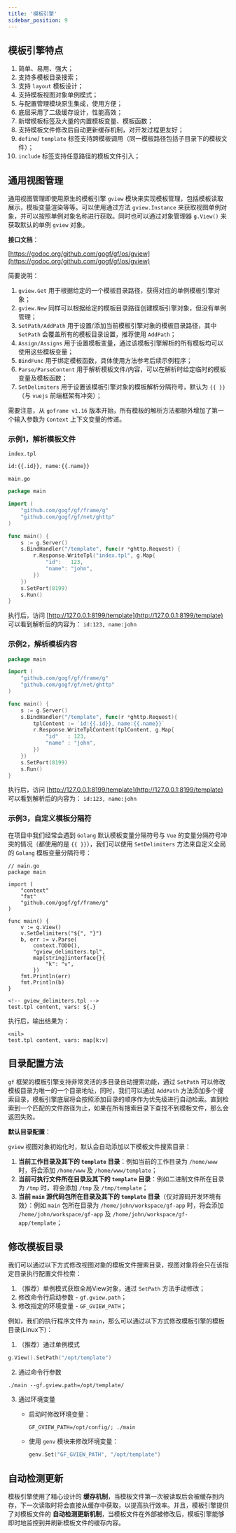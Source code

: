 ```yaml
---
title: '模板引擎'
sidebar_position: 9
---
```


## 模板引擎特点

01. 简单、易用、强大；
02. 支持多模板目录搜索；
03. 支持 `layout` 模板设计；
04. 支持模板视图对象单例模式；
05. 与配置管理模块原生集成，使用方便；
06. 底层采用了二级缓存设计，性能高效；
07. 新增模板标签及大量的内置模板变量、模板函数；
08. 支持模板文件修改后自动更新缓存机制，对开发过程更友好；
09. `define`/ `template` 标签支持跨模板调用（同一模板路径包括子目录下的模板文件）；
10. `include` 标签支持任意路径的模板文件引入；

## 通用视图管理

通用视图管理即使用原生的模板引擎 `gview` 模块来实现模板管理，包括模板读取展示，模板变量渲染等等。可以使用通过方法 `gview.Instance` 来获取视图单例对象，并可以按照单例对象名称进行获取。同时也可以通过对象管理器 `g.View()` 来获取默认的单例 `gview` 对象。

**接口文档**：

[https://godoc.org/github.com/gogf/gf/os/gview](https://godoc.org/github.com/gogf/gf/os/gview)

简要说明：

1. `gview.Get` 用于根据给定的一个模板目录路径，获得对应的单例模板引擎对象；
2. `gview.New` 同样可以根据给定的模板目录路径创建模板引擎对象，但没有单例管理；
3. `SetPath/AddPath` 用于设置/添加当前模板引擎对象的模板目录路径，其中 `SetPath` 会覆盖所有的模板目录设置，推荐使用 `AddPath`；
4. `Assign/Assigns` 用于设置模板变量，通过该模板引擎解析的所有模板均可以使用这些模板变量；
5. `BindFunc` 用于绑定模板函数，具体使用方法参考后续示例程序；
6. `Parse/ParseContent` 用于解析模板文件/内容，可以在解析时给定临时的模板变量及模板函数；
7. `SetDelimiters` 用于设置该模板引擎对象的模板解析分隔符号，默认为 `{{ }}`（与 `vuejs` 前端框架有冲突）；

需要注意，从 `goframe v1.16` 版本开始，所有模板的解析方法都额外增加了第一个输入参数为 `Context` 上下文变量的传递。

### 示例1，解析模板文件

`index.tpl`

``` html
id:{{.id}}, name:{{.name}}

```

`main.go`

```  go
package main

import (
	"github.com/gogf/gf/frame/g"
	"github.com/gogf/gf/net/ghttp"
)

func main() {
	s := g.Server()
	s.BindHandler("/template", func(r *ghttp.Request) {
		r.Response.WriteTpl("index.tpl", g.Map{
			"id":   123,
			"name": "john",
		})
	})
	s.SetPort(8199)
	s.Run()
}

```

执行后，访问 [http://127.0.0.1:8199/template](http://127.0.0.1:8199/template) 可以看到解析后的内容为： `id:123, name:john`

### 示例2，解析模板内容

```  go
package main

import (
	"github.com/gogf/gf/frame/g"
	"github.com/gogf/gf/net/ghttp"
)

func main() {
	s := g.Server()
	s.BindHandler("/template", func(r *ghttp.Request){
		tplContent := `id:{{.id}}, name:{{.name}}`
		r.Response.WriteTplContent(tplContent, g.Map{
			"id"   : 123,
			"name" : "john",
		})
	})
	s.SetPort(8199)
	s.Run()
}

```

执行后，访问 [http://127.0.0.1:8199/template](http://127.0.0.1:8199/template) 可以看到解析后的内容为： `id:123, name:john`

### 示例3，自定义模板分隔符

在项目中我们经常会遇到 `Golang` 默认模板变量分隔符号与 `Vue` 的变量分隔符号冲突的情况（都使用的是 `{{ }}`），我们可以使用 `SetDelimiters` 方法来自定义全局的 `Golang` 模板变量分隔符号：

```
// main.go
package main

import (
	"context"
	"fmt"
	"github.com/gogf/gf/frame/g"
)

func main() {
	v := g.View()
	v.SetDelimiters("${", "}")
	b, err := v.Parse(
		context.TODO(),
		"gview_delimiters.tpl",
		map[string]interface{}{
			"k": "v",
		})
	fmt.Println(err)
	fmt.Println(b)
}
```

```
<!-- gview_delimiters.tpl -->
test.tpl content, vars: ${.}
```

执行后，输出结果为：

```
<nil>
test.tpl content, vars: map[k:v]
```

## 目录配置方法

`gf` 框架的模板引擎支持非常灵活的多目录自动搜索功能，通过 `SetPath` 可以修改模板目录为唯一的一个目录地址，同时，我们可以通过 `AddPath` 方法添加多个搜索目录，模板引擎底层将会按照添加目录的顺序作为优先级进行自动检索。直到检索到一个匹配的文件路径为止，如果在所有搜索目录下查找不到模板文件，那么会返回失败。

**默认目录配置**：

`gview` 视图对象初始化时，默认会自动添加以下模板文件搜索目录：

1. **当前工作目录及其下的 `template` 目录**：例如当前的工作目录为 `/home/www` 时，将会添加 `/home/www` 及 `/home/www/template`；
2. **当前可执行文件所在目录及其下的 `template` 目录**：例如二进制文件所在目录为 `/tmp` 时，将会添加 `/tmp` 及 `/tmp/template`；
3. **当前 `main` 源代码包所在目录及其下的 `template` 目录**（仅对源码开发环境有效）：例如 `main` 包所在目录为 `/home/john/workspace/gf-app` 时，将会添加 `/home/john/workspace/gf-app` 及 `/home/john/workspace/gf-app/template`；

## 修改模板目录

我们可以通过以下方式修改视图对象的模板文件搜索目录，视图对象将会只在该指定目录执行配置文件检索：

1. （推荐）单例模式获取全局View对象，通过 `SetPath` 方法手动修改；
2. 修改命令行启动参数 - `gf.gview.path`；
3. 修改指定的环境变量 - `GF_GVIEW_PATH`；

例如，我们的执行程序文件为 `main`，那么可以通过以下方式修改模板引擎的模板目录(Linux下)：

1. （推荐）通过单例模式





```  go
g.View().SetPath("/opt/template")
```

2. 通过命令行参数





```  shell
./main --gf.gview.path=/opt/template/
```

3. 通过环境变量
   - 启动时修改环境变量：





     ```  shell
     GF_GVIEW_PATH=/opt/config/; ./main
     ```

   - 使用 `genv` 模块来修改环境变量：





     ```  go
     genv.Set("GF_GVIEW_PATH", "/opt/template")
     ```

## 自动检测更新

模板引擎使用了精心设计的 **缓存机制**，当模板文件第一次被读取后会被缓存到内存，下一次读取时将会直接从缓存中获取，以提高执行效率。并且，模板引擎提供了对模板文件的 **自动检测更新机制**，当模板文件在外部被修改后，模板引擎能够即时地监控到并刷新模板文件的缓存内容。